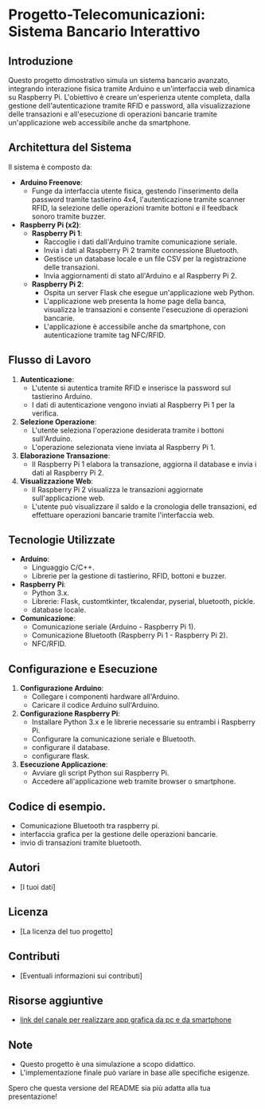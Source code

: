 # Progetto-Telecomunicazioni: Sistema Bancario Interattivo

## Introduzione

Questo progetto dimostrativo simula un sistema bancario avanzato, integrando interazione fisica tramite Arduino e un'interfaccia web dinamica su Raspberry Pi. L'obiettivo è creare un'esperienza utente completa, dalla gestione dell'autenticazione tramite RFID e password, alla visualizzazione delle transazioni e all'esecuzione di operazioni bancarie tramite un'applicazione web accessibile anche da smartphone.

## Architettura del Sistema

Il sistema è composto da:

* **Arduino Freenove**:
    * Funge da interfaccia utente fisica, gestendo l'inserimento della password tramite tastierino 4x4, l'autenticazione tramite scanner RFID, la selezione delle operazioni tramite bottoni e il feedback sonoro tramite buzzer.
* **Raspberry Pi (x2)**:
    * **Raspberry Pi 1**:
        * Raccoglie i dati dall'Arduino tramite comunicazione seriale.
        * Invia i dati al Raspberry Pi 2 tramite connessione Bluetooth.
        * Gestisce un database locale e un file CSV per la registrazione delle transazioni.
        * Invia aggiornamenti di stato all'Arduino e al Raspberry Pi 2.
    * **Raspberry Pi 2**:
        * Ospita un server Flask che esegue un'applicazione web Python.
        * L'applicazione web presenta la home page della banca, visualizza le transazioni e consente l'esecuzione di operazioni bancarie.
        * L'applicazione è accessibile anche da smartphone, con autenticazione tramite tag NFC/RFID.

## Flusso di Lavoro

1.  **Autenticazione**:
    * L'utente si autentica tramite RFID e inserisce la password sul tastierino Arduino.
    * I dati di autenticazione vengono inviati al Raspberry Pi 1 per la verifica.
2.  **Selezione Operazione**:
    * L'utente seleziona l'operazione desiderata tramite i bottoni sull'Arduino.
    * L'operazione selezionata viene inviata al Raspberry Pi 1.
3.  **Elaborazione Transazione**:
    * Il Raspberry Pi 1 elabora la transazione, aggiorna il database e invia i dati al Raspberry Pi 2.
4.  **Visualizzazione Web**:
    * Il Raspberry Pi 2 visualizza le transazioni aggiornate sull'applicazione web.
    * L'utente può visualizzare il saldo e la cronologia delle transazioni, ed effettuare operazioni bancarie tramite l'interfaccia web.

## Tecnologie Utilizzate

* **Arduino**:
    * Linguaggio C/C++.
    * Librerie per la gestione di tastierino, RFID, bottoni e buzzer.
* **Raspberry Pi**:
    * Python 3.x.
    * Librerie: Flask, customtkinter, tkcalendar, pyserial, bluetooth, pickle.
    * database locale.
* **Comunicazione**:
    * Comunicazione seriale (Arduino - Raspberry Pi 1).
    * Comunicazione Bluetooth (Raspberry Pi 1 - Raspberry Pi 2).
    * NFC/RFID.

## Configurazione e Esecuzione

1.  **Configurazione Arduino**:
    * Collegare i componenti hardware all'Arduino.
    * Caricare il codice Arduino sull'Arduino.
2.  **Configurazione Raspberry Pi**:
    * Installare Python 3.x e le librerie necessarie su entrambi i Raspberry Pi.
    * Configurare la comunicazione seriale e Bluetooth.
    * configurare il database.
    * configurare flask.
3.  **Esecuzione Applicazione**:
    * Avviare gli script Python sui Raspberry Pi.
    * Accedere all'applicazione web tramite browser o smartphone.

## Codice di esempio.

* Comunicazione Bluetooth tra raspberry pi.
* interfaccia grafica per la gestione delle operazioni bancarie.
* invio di transazioni tramite bluetooth.

## Autori

* \[I tuoi dati]

## Licenza

* \[La licenza del tuo progetto]

## Contributi

* \[Eventuali informazioni sui contributi]

## Risorse aggiuntive

* [link del canale per realizzare app grafica da pc e da smartphone](https://www.programmareinpython.it/corsi-e-lezioni-python-dal-nostro-canale-youtube/)

## Note

* Questo progetto è una simulazione a scopo didattico.
* L'implementazione finale può variare in base alle specifiche esigenze.

Spero che questa versione del README sia più adatta alla tua presentazione!
